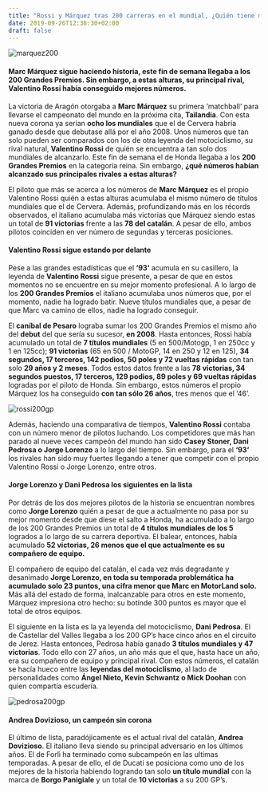 ```yaml
---
title: "Rossi y Márquez tras 200 carreras en el mundial, ¿Quién tiene mejores números?"
date: 2019-09-26T12:38:30+02:00
draft: false
---
```


![marquez200](marquez200.jpeg)

#### Marc Márquez sigue haciendo historia, este fin de semana llegaba a los 200 Grandes Premios. Sin embargo, a estas alturas, su principal rival, Valentino Rossi había conseguido mejores números.

La victoria de Aragón otorgaba a **Marc Márquez** su primera ‘matchball‘ para llevarse el campeonato del mundo en la próxima cita, **Tailandia**. Con esta nueva corona ya serían **ocho los mundiales** que el de Cervera habría ganado desde que debutase allá por el año 2008. Unos números que tan solo pueden ser comparados con los de otra leyenda del motociclismo, su rival natural, **Valentino Rossi** de quién se encuentra a tan solo dos mundiales de alcanzarlo. Este fin de semana el de Honda llegaba a los **200 Grandes Premios** en la categoría reina. Sin embargo, **¿qué números habían alcanzado sus principales rivales a estas alturas?**

El piloto que más se acerca a los números de **Marc Márquez** es el propio Valentino Rossi quién a estas alturas acumulaba el mismo número de títulos mundiales que el de Cervera. Además, profundizando más en los récords observados, el italiano acumulaba más victorias que Márquez siendo estas un total de **91 victorias** frente a las **78 del catalán**. A pesar de ello, ambos pilotos coinciden en ver número de segundas y terceras posiciones.

#### Valentino Rossi sigue estando por delante

Pese a las grandes estadísticas que el **‘93‘** acumula en su casillero, la leyenda de **Valentino Rossi** sigue presente, a pesar de que en estos momentos no se encuentre en su mejor momento profesional. A lo largo de los **200 Grandes Premios** el italiano acumulaba unos números que, por el momento, nadie ha logrado batir. Nueve títulos mundiales que, a pesar de que Marc va camino de ellos, nadie ha logrado conseguir.

El **caníbal de Pesaro** lograba sumar los 200 Grandes Premios el mismo año del **debut** del que sería su sucesor, **en 2008**. Hasta entonces, Rossi había acumulado un total de **7 títulos mundiales** (5 en 500/Motogp, 1 en 250cc y 1 en 125cc); **91 victorias** (65 en 500 / MotoGP, 14 en 250 y 12 en 125), **34 segundos, 17 terceros, 142 podios, 50 poles y 72 vueltas rápidas** con tan solo **29 años y 2 meses**. Todos estos datos frente a las **78 victorias, 34 segundos puestos, 17 terceros, 129 podios, 89 poles y 69 vueltas rápidas** logradas por el piloto de Honda. Sin embargo, estos números el propio Márquez los ha conseguido **con tan sólo 26 años**, tres menos que el ’46’.

![rossi200gp](rossi200.jpg)

Además, haciendo una comparativa de tiempos, **Valentino Rossi** contaba con un número menor de pilotos luchando. Los competidores que más han parado al nueve veces campeón del mundo han sido **Casey Stoner, Dani Pedrosa o Jorge Lorenzo** a lo largo del tiempo. Sin embargo, para el **‘93‘** los rivales han sido muy fuertes llegando a tener que competir con el propio Valentino Rossi o Jorge Lorenzo, entre otros.

#### Jorge Lorenzo y Dani Pedrosa los siguientes en la lista

Por detrás de los dos mejores pilotos de la historia se encuentran nombres como **Jorge Lorenzo** quién a pesar de que a actualmente no pasa por su mejor momento desde que diese el salto a Honda, ha acumulado a lo largo de los 200 Grandes Premios un total de **4 títulos mundiales de los 5** logrados a lo largo de su carrera deportiva. El balear, entonces, había acumulado **52 victorias, 26 menos que el que actualmente es su compañero de equipo.**

El compañero de equipo del catalán, el cada vez más degradante y desanimado **Jorge Lorenzo, en toda su temporada problemática ha acumulado solo 23 puntos, una cifra menor que Marc en MotorLand solo.** Más allá del estado de forma, inalcanzable para otros en este momento, Márquez impresiona otro hecho: su botínde 300 puntos es mayor que el total de otros equipos. 

El siguiente en la lista es la ya leyenda del motociclismo, **Dani Pedrosa**. El de Castellar del Valles llegaba a los 200 GP’s hace cinco años en el circuito de Jerez. Hasta entonces, Pedrosa había ganado **3 títulos mundiales y 47 victorias**. Todo ello con 27 años, un año más que el que, hasta hace un año, era su compañero de equipo y principal rival. Con estos números, el catalán se hacía hueco entre las **leyendas del motociclismo**, al lado de personalidades como **Ángel Nieto, Kevin Schwantz o Mick Doohan** con quien compartía escudería.

![pedrosa200gp](pedrosa.jpg)

#### Andrea Dovizioso, un campeón sin corona

El último de lista, paradójicamente es el actual rival del catalán, **Andrea Dovizioso**. El italiano lleva siendo su principal adversario en los últimos años. El de Forlì ha terminado como subcampeón en las ultimas temporadas. A pesar de ello, el de Ducati se posiciona como uno de los mejores de la historia habiendo logrando tan solo **un título mundial** con la marca de **Borgo Panigiale** y un total de **10 victorias** a su 200 GP’s.
